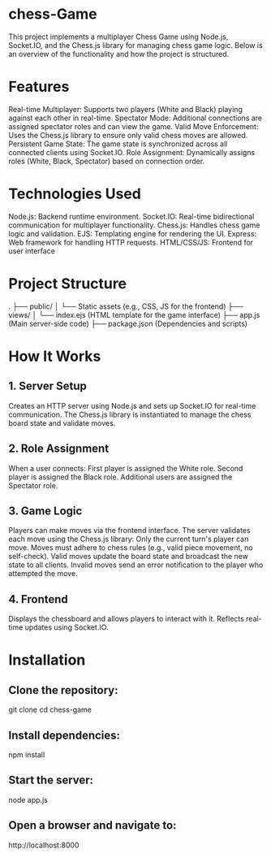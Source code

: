 # chess-Game
This project implements a multiplayer Chess Game using Node.js, Socket.IO, and the Chess.js library for managing chess game logic. Below is an overview of the functionality and how the project is structured.

# Features
Real-time Multiplayer: Supports two players (White and Black) playing against each other in real-time.
Spectator Mode: Additional connections are assigned spectator roles and can view the game.
Valid Move Enforcement: Uses the Chess.js library to ensure only valid chess moves are allowed.
Persistent Game State: The game state is synchronized across all connected clients using Socket.IO.
Role Assignment: Dynamically assigns roles (White, Black, Spectator) based on connection order.

# Technologies Used
Node.js: Backend runtime environment.
Socket.IO: Real-time bidirectional communication for multiplayer functionality.
Chess.js: Handles chess game logic and validation.
EJS: Templating engine for rendering the UI.
Express: Web framework for handling HTTP requests.
HTML/CSS/JS: Frontend for user interface

# Project Structure
.
├── public/
│   └── Static assets (e.g., CSS, JS for the frontend)
├── views/
│   └── index.ejs (HTML template for the game interface)
├── app.js (Main server-side code)
├── package.json (Dependencies and scripts)

# How It Works

## 1. Server Setup
Creates an HTTP server using Node.js and sets up Socket.IO for real-time communication.
The Chess.js library is instantiated to manage the chess board state and validate moves.
## 2. Role Assignment
When a user connects:
First player is assigned the White role.
Second player is assigned the Black role.
Additional users are assigned the Spectator role.
## 3. Game Logic
Players can make moves via the frontend interface.
The server validates each move using the Chess.js library:
Only the current turn's player can move.
Moves must adhere to chess rules (e.g., valid piece movement, no self-check).
Valid moves update the board state and broadcast the new state to all clients.
Invalid moves send an error notification to the player who attempted the move.
## 4. Frontend
Displays the chessboard and allows players to interact with it.
Reflects real-time updates using Socket.IO.

# Installation

## Clone the repository:
git clone <repository-url>
cd chess-game

## Install dependencies:
npm install

## Start the server:
node app.js

## Open a browser and navigate to:
http://localhost:8000
